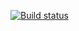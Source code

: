 [![Build status](https://ci.appveyor.com/api/projects/status/rncc3uxo7byuotu4?svg=true)](https://ci.appveyor.com/project/nikitazr123/hw2-4-bbd)
